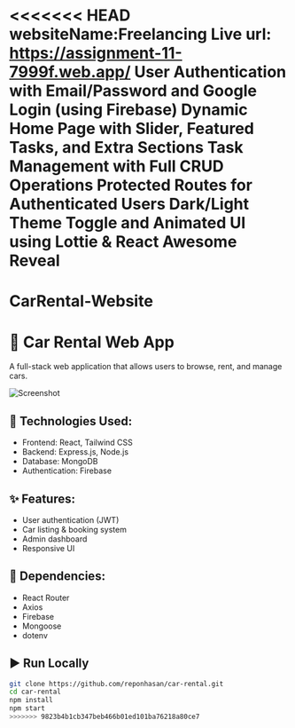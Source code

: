 <<<<<<< HEAD
  websiteName:Freelancing
Live url: https://assignment-11-7999f.web.app/
 User Authentication with Email/Password and Google Login (using Firebase)
 Dynamic Home Page with Slider, Featured Tasks, and Extra Sections
 Task Management with Full CRUD Operations
 Protected Routes for Authenticated Users
 Dark/Light Theme Toggle and Animated UI using Lottie & React Awesome Reveal
=======
# CarRental-Website
# 🚗 Car Rental Web App

A full-stack web application that allows users to browse, rent, and manage cars.

![Screenshot](https://your-image-link.com/screenshot.png)

## 🔧 Technologies Used:
- Frontend: React, Tailwind CSS
- Backend: Express.js, Node.js
- Database: MongoDB
- Authentication: Firebase

## ✨ Features:
- User authentication (JWT)
- Car listing & booking system
- Admin dashboard
- Responsive UI

## 🧩 Dependencies:
- React Router
- Axios
- Firebase
- Mongoose
- dotenv

## ▶️ Run Locally

```bash
git clone https://github.com/reponhasan/car-rental.git
cd car-rental
npm install
npm start
>>>>>>> 9823b4b1cb347beb466b01ed101ba76218a80ce7
